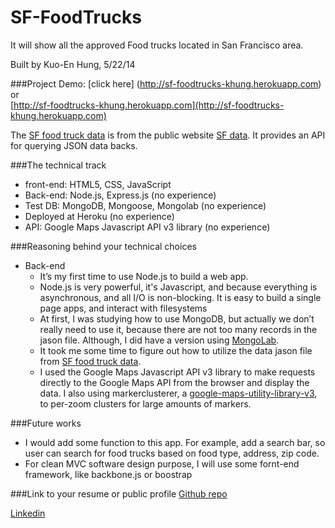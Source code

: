 SF-FoodTrucks
=============

It will show all the approved Food trucks located in San Francisco area.

Built by Kuo-En Hung, 5/22/14

###Project Demo:
[click here] (http://sf-foodtrucks-khung.herokuapp.com) or  
[http://sf-foodtrucks-khung.herokuapp.com](http://sf-foodtrucks-khung.herokuapp.com)

The [SF food truck data](https://data.sfgov.org/Permitting/Mobile-Food-Facility-Permit/rqzj-sfat) is from the public website [SF data](http://www.datasf.org/). It provides an API for querying JSON data backs.

###The technical track
* front-end: HTML5, CSS, JavaScript
* Back-end: Node.js, Express.js (no experience)
* Test DB: MongoDB, Mongoose, Mongolab (no experience)
* Deployed at Heroku (no experience)
* API: Google Maps Javascript API v3 library (no experience)

###Reasoning behind your technical choices
* Back-end
  * It’s my first time to use Node.js to build a web app.
  * Node.js is very powerful, it's Javascript, and because everything is asynchronous, and all I/O is non-blocking. It is easy to build a single page apps, and interact with filesystems
  * At first, I was studying how to use MongoDB, but actually we don’t really need to use it, because there are not too many records in the jason file. Although, I did have a version using [MongoLab](https://mongolab.com/welcome/).
  * It took me some time to figure out how to utilize the data jason file from [SF food truck data](https://data.sfgov.org/Permitting/Mobile-Food-Facility-Permit/rqzj-sfat).
  * I used the Google Maps Javascript API v3 library to make requests directly to the Google Maps API from the browser and display the data. I also using markerclusterer, a [google-maps-utility-library-v3](https://code.google.com/p/google-maps-utility-library-v3/wiki/Libraries), to per-zoom clusters for large amounts of markers.


###Future works
* I would add some function to this app. For example, add a search bar, so user can search for food trucks based on food type, address, zip code. 
* For clean MVC software design purpose, I will use some fornt-end framework, like backbone.js or boostrap

###Link to your resume or public profile
[Github repo](https://github.com/kh569/SF-FoodTrucks)

[Linkedin](http://www.linkedin.com/in/kuoenmichaelhung/)

